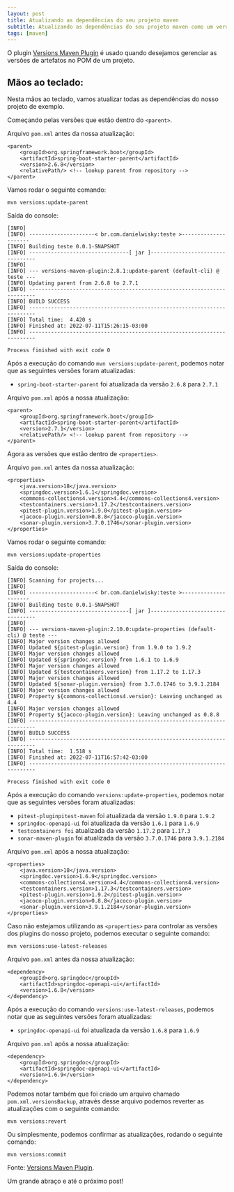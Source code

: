 ```yaml
---
layout: post
title: Atualizando as dependências do seu projeto maven
subtitle: Atualizando as dependências do seu projeto maven como um verdadeiro bibliotecário
tags: [maven]
---
```


O plugin [Versions Maven Plugin](https://www.mojohaus.org/versions-maven-plugin/index.html) é usado quando desejamos gerenciar as versões de artefatos no POM de um projeto.

## Mãos ao teclado:

Nesta mãos ao teclado, vamos atualizar todas as dependências do nosso projeto de exemplo.

Começando pelas versões que estão dentro do `<parent>`.

Arquivo `pom.xml` antes da nossa atualização:

```
<parent>
    <groupId>org.springframework.boot</groupId>
    <artifactId>spring-boot-starter-parent</artifactId>
    <version>2.6.8</version>
    <relativePath/> <!-- lookup parent from repository -->
</parent>
```

Vamos rodar o seguinte comando:

```
mvn versions:update-parent
```

Saída do console:

```
[INFO]
[INFO] ---------------------< br.com.danielwisky:teste >---------------------
[INFO] Building teste 0.0.1-SNAPSHOT
[INFO] --------------------------------[ jar ]---------------------------------
[INFO]
[INFO] --- versions-maven-plugin:2.8.1:update-parent (default-cli) @ teste ---
[INFO] Updating parent from 2.6.8 to 2.7.1
[INFO] ------------------------------------------------------------------------
[INFO] BUILD SUCCESS
[INFO] ------------------------------------------------------------------------
[INFO] Total time:  4.420 s
[INFO] Finished at: 2022-07-11T15:26:15-03:00
[INFO] ------------------------------------------------------------------------

Process finished with exit code 0
```

Após a execução do comando `mvn versions:update-parent`, podemos notar que as seguintes versões foram atualizadas:
* `spring-boot-starter-parent` foi atualizada da versão `2.6.8` para `2.7.1`

Arquivo `pom.xml` após a nossa atualização:

```
<parent>
    <groupId>org.springframework.boot</groupId>
    <artifactId>spring-boot-starter-parent</artifactId>
    <version>2.7.1</version>
    <relativePath/> <!-- lookup parent from repository -->
</parent>
```

Agora as versões que estão dentro de `<properties>`.

Arquivo `pom.xml` antes da nossa atualização:

```
<properties>
    <java.version>18</java.version>
    <springdoc.version>1.6.1</springdoc.version>
    <commons-collections4.version>4.4</commons-collections4.version>
    <testcontainers.version>1.17.2</testcontainers.version>
    <pitest-plugin.version>1.9.0</pitest-plugin.version>
    <jacoco-plugin.version>0.8.8</jacoco-plugin.version>
    <sonar-plugin.version>3.7.0.1746</sonar-plugin.version>
</properties>
```

Vamos rodar o seguinte comando:

```
mvn versions:update-properties
```

Saída do console:

```
[INFO] Scanning for projects...
[INFO]
[INFO] ---------------------< br.com.danielwisky:teste >---------------------
[INFO] Building teste 0.0.1-SNAPSHOT
[INFO] --------------------------------[ jar ]---------------------------------
[INFO]
[INFO] --- versions-maven-plugin:2.10.0:update-properties (default-cli) @ teste ---
[INFO] Major version changes allowed
[INFO] Updated ${pitest-plugin.version} from 1.9.0 to 1.9.2
[INFO] Major version changes allowed
[INFO] Updated ${springdoc.version} from 1.6.1 to 1.6.9
[INFO] Major version changes allowed
[INFO] Updated ${testcontainers.version} from 1.17.2 to 1.17.3
[INFO] Major version changes allowed
[INFO] Updated ${sonar-plugin.version} from 3.7.0.1746 to 3.9.1.2184
[INFO] Major version changes allowed
[INFO] Property ${commons-collections4.version}: Leaving unchanged as 4.4
[INFO] Major version changes allowed
[INFO] Property ${jacoco-plugin.version}: Leaving unchanged as 0.8.8
[INFO] ------------------------------------------------------------------------
[INFO] BUILD SUCCESS
[INFO] ------------------------------------------------------------------------
[INFO] Total time:  1.518 s
[INFO] Finished at: 2022-07-11T16:57:42-03:00
[INFO] ------------------------------------------------------------------------

Process finished with exit code 0
```

Após a execução do comando `versions:update-properties`, podemos notar que as seguintes versões foram atualizadas:
* `pitest-pluginpitest-maven` foi atualizada da versão `1.9.0` para `1.9.2`
* `springdoc-openapi-ui` foi atualizada da versão `1.6.1` para `1.6.9`
* `testcontainers foi` atualizada da versão `1.17.2` para `1.17.3`
* `sonar-maven-plugin` foi atualizada da versão `3.7.0.1746` para `3.9.1.2184`

Arquivo `pom.xml` após a nossa atualização:

```
<properties>
    <java.version>18</java.version>
    <springdoc.version>1.6.9</springdoc.version>
    <commons-collections4.version>4.4</commons-collections4.version>
    <testcontainers.version>1.17.3</testcontainers.version>
    <pitest-plugin.version>1.9.2</pitest-plugin.version>
    <jacoco-plugin.version>0.8.8</jacoco-plugin.version>
    <sonar-plugin.version>3.9.1.2184</sonar-plugin.version>
</properties>
```

Caso não estejamos utilizando as `<properties>` para controlar as versões dos plugins do nosso projeto, podemos executar o seguinte comando:

```
mvn versions:use-latest-releases
```

Arquivo `pom.xml` antes da nossa atualização:

```
<dependency>
    <groupId>org.springdoc</groupId>
    <artifactId>springdoc-openapi-ui</artifactId>
    <version>1.6.8</version>
</dependency>
```

Após a execução do comando `versions:use-latest-releases`, podemos notar que as seguintes versões foram atualizadas:
* `springdoc-openapi-ui` foi atualizada da versão `1.6.8` para `1.6.9`

Arquivo `pom.xml` após a nossa atualização:

```
<dependency>
    <groupId>org.springdoc</groupId>
    <artifactId>springdoc-openapi-ui</artifactId>
    <version>1.6.9</version>
</dependency>
```

Podemos notar também que foi criado um arquivo chamado `pom.xml.versionsBackup`, através desse arquivo podemos reverter as atualizações com o seguinte comando:

```
mvn versions:revert
```

Ou simplesmente, podemos confirmar as atualizações, rodando o seguinte comando:

```
mvn versions:commit
```

Fonte:
<a href="https://www.mojohaus.org/versions-maven-plugin/index.html" target="\_blank">Versions Maven Plugin</a>.

Um grande abraço e até o próximo post!
